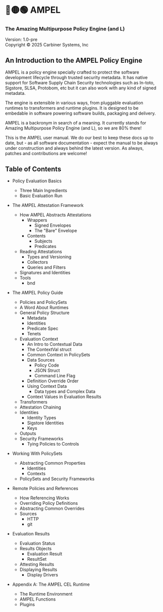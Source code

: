 # 🔴🟡🟢 AMPEL

### The Amazing Multipurpose Policy Engine (and L)

Version: 1.0-pre<br>
Copyright © 2025 Carbiner Systems, Inc

## An Introduction to the AMPEL Policy Engine

AMPEL is a policy engine specially crafted to protect the software development
lifecycle through trusted security metadata. It has native support for Software
Supply Chain Security technologies such as In-toto, Sigstore, SLSA, Protobom, etc
but it can also work with any kind of signed metadata.

The engine is extensible in various ways, from pluggable evaluation runtimes to
transformers and runtime plugins. It is designed to be embedable in software
powering software builds, packaging and delivery.

AMPEL is a backronym in search of a meaning. It currently stands for Amazing
Multipurpose Policy Engine (and L), so we are 80% there!

This is the AMPEL user manual. We do our best to keep these docs up to date,
but - as all software documentation - expect the manual to be always under
construction and always behind the latest version. As always, patches and
contributions are welcome!

## Table of Contents

- Policy Evaluation Basics
  - Three Main Ingredients
  - Basic Evaluation Run

- The AMPEL Attestation Framework
  - How AMPEL Abstracts Attestations
    - Wrappers
      - Signed Envelopes
      - The "Bare" Envelope
    - Contents
      - Subjects
      - Predicates
  - Reading Attestations
    - Types and Versioning
    - Collectors
    - Queries and Filters
  - Signatures and Identities
  - Tools
    - bnd

- The AMPEL Policy Guide
  - Policies and PolicySets
  - A Word About Runtimes
  - General Policy Structure
    - Metadata
    - Identities
    - Predicate Spec
    - Tenets
  - Evaluation Context
    - An Intro to Contextual Data
    - The ContextVal struct
    - Common Context in PolicySets
    - Data Sources
      - Policy Code
      - JSON Struct
      - Command Line Flag
    - Definition Override Order
    - Using Context Data
      - Data types and Complex Data
    - Context Values in Evaluation Results
  - Transformers
  - Attestation Chaining
  - Identities
    - Identity Types
    - Sigstore Identities
    - Keys
  - Outputs
  - Security Frameworks
    - Tying Policies to Controls

- Working With PolicySets
  - Abstracting Common Properties
    - Identities
    - Contexts
  - PolicySets and Security Frameworks

- Remote Policies and References
  - How Referencing Works
  - Overriding Policy Definitions
  - Abstracting Common Overrides
  - Sources
    - HTTP
    - git

- Evaluation Results
  - Evaluation Status
  - Results Objects
    - Evaluation Result
    - ResultSet
  - Attesting Results
  - Displaying Results
    - Display Drivers

- Appendix A: The AMPEL CEL Runtime
  - The Runtime Environment
  - AMPEL Functions
  - Plugins
